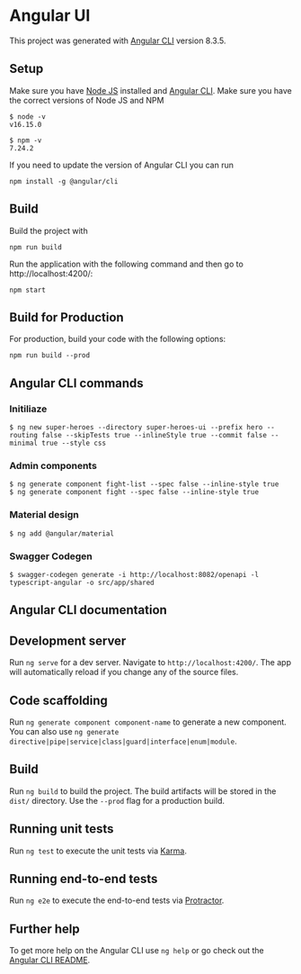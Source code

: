 # Angular UI

This project was generated with [Angular CLI](https://cli.angular.io/) version 8.3.5.

## Setup

Make sure you have [Node JS](https://nodejs.org) installed and [Angular CLI](https://github.com/angular/angular-cli).
Make sure you have the correct versions of Node JS and NPM

```
$ node -v
v16.15.0

$ npm -v
7.24.2
```

If you need to update the version of Angular CLI you can run

``` 
npm install -g @angular/cli
```

## Build

Build the project with 

``` 
npm run build
``` 

Run the application with the following command and then go to http://localhost:4200/:

``` 
npm start
```

## Build for Production

For production, build your code with the following options: 

```
npm run build --prod
```

## Angular CLI commands

### Initiliaze

```
$ ng new super-heroes --directory super-heroes-ui --prefix hero --routing false --skipTests true --inlineStyle true --commit false --minimal true --style css
```

### Admin components

```
$ ng generate component fight-list --spec false --inline-style true
$ ng generate component fight --spec false --inline-style true
```

### Material design

```
$ ng add @angular/material
```

### Swagger Codegen

```
$ swagger-codegen generate -i http://localhost:8082/openapi -l typescript-angular -o src/app/shared
```



## Angular CLI documentation

## Development server

Run `ng serve` for a dev server. Navigate to `http://localhost:4200/`. The app will automatically reload if you change any of the source files.

## Code scaffolding

Run `ng generate component component-name` to generate a new component. You can also use `ng generate directive|pipe|service|class|guard|interface|enum|module`.

## Build

Run `ng build` to build the project. The build artifacts will be stored in the `dist/` directory. Use the `--prod` flag for a production build.

## Running unit tests

Run `ng test` to execute the unit tests via [Karma](https://karma-runner.github.io).

## Running end-to-end tests

Run `ng e2e` to execute the end-to-end tests via [Protractor](http://www.protractortest.org/).

## Further help

To get more help on the Angular CLI use `ng help` or go check out the [Angular CLI README](https://github.com/angular/angular-cli/blob/master/README.md).
